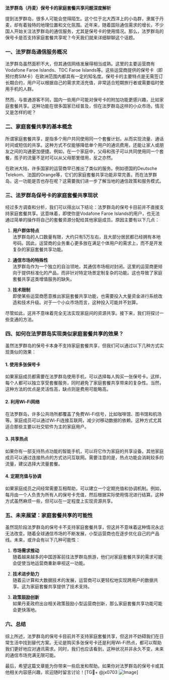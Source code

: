 **法罗群岛（丹麦）保号卡的家庭套餐共享问题深度解析**

提到法罗群岛，很多人可能会觉得陌生。这个位于北大西洋上的小岛群，隶属于丹麦，却有着独特的地理位置和文化氛围。近年来，随着国际通信需求的增长，不少国人开始关注法罗群岛的通信服务，尤其是保号卡的使用情况。那么，法罗群岛的保号卡是否支持家庭套餐共享呢？今天我们就来详细聊聊这个话题。

### 一、法罗群岛通信服务概况

法罗群岛虽然面积不大，但其通信网络发展得相当成熟。这里的主要运营商有Vodafone Faroe Islands、TDC Faroe Islands等。这些运营商提供的保号卡（即预付费SIM卡）在欧洲范围内都具有一定的知名度。保号卡的主要特点是无需签订长期合约，用户可以根据自己的需求灵活充值，非常适合短期旅行者或需要临时使用手机的人群。

然而，与普通游客不同，国内一些用户可能对保号卡的附加功能更感兴趣，比如家庭套餐共享。这种功能在很多国家已经普及，但在法罗群岛这样的小众市场，情况又是怎样的呢？

### 二、家庭套餐共享的基本概念

所谓家庭套餐共享，是指多个用户共同使用同一个套餐计划，从而实现流量、通话时间或短信的共享。这种方式不仅能够降低单个用户的通讯费用，还能让家人或朋友之间的沟通更加便捷。例如，在一个家庭中，父母和孩子可以共同使用同一个套餐，孩子的流量不足时可以从父母那里借用，反之亦然。

在欧洲大陆，许多国家的运营商早已推出了类似的服务。例如德国的Deutsche Telekom、法国的Orange等，它们的家庭套餐共享功能非常完善。而在法罗群岛，这一功能是否也存在呢？这需要我们进一步了解当地的通信政策和服务模式。

### 三、法罗群岛保号卡的家庭套餐共享现状

经过多方调查和分析，我们可以得出以下结论：法罗群岛的保号卡目前并不直接支持家庭套餐共享。这意味着，即使你是Vodafone Faroe Islands的用户，也无法通过简单的操作将自己的套餐资源分配给其他家庭成员。原因主要有以下几点：

1. **用户群体特点**  
   法罗群岛的人口数量有限，大约只有5万左右，且大部分居民都已经拥有本地号码。因此，运营商的业务重心更多放在满足个体用户的需求上，而不是开发复杂的家庭套餐共享功能。

2. **通信市场的特殊性**  
   法罗群岛作为一个独立的自治领地，其通信市场相对封闭。这里的运营商更倾向于提供标准化的产品，而非针对特定场景定制复杂的功能。这也导致了家庭套餐共享这类增值服务的缺失。

3. **技术限制**  
   即使某些运营商愿意推出家庭套餐共享功能，也需要投入大量资金进行系统改造和技术升级。对于一个小众市场而言，这种投入可能并不划算。

尽管如此，这并不意味着完全无法实现家庭间的资源共享。接下来，我们将探讨一些变通的方法。

### 四、如何在法罗群岛实现类似家庭套餐共享的效果？

虽然法罗群岛的保号卡本身不支持家庭套餐共享，但我们可以通过以下几种方式实现类似的效果：

#### 1. 使用多张保号卡
如果家庭成员都需要在法罗群岛使用手机，可以选择每人购买一张保号卡。这样，每个人都可以独立享受套餐服务，同时避免了家庭套餐共享带来的复杂性。当然，这种方法的优点是灵活性高，缺点则是费用可能略高。

#### 2. 利用Wi-Fi网络
在法罗群岛，许多公共场所都覆盖了免费Wi-Fi信号，比如咖啡馆、图书馆和机场等。家庭成员可以通过Wi-Fi连接互联网，减少对移动数据的依赖。这种方式尤其适合那些主要以社交软件为主的家庭用户。

#### 3. 共享热点
如果你有一部支持热点功能的智能手机，可以将它作为家庭的共享设备。其他家庭成员可以通过连接热点的方式访问互联网。需要注意的是，热点功能会消耗较多的流量，建议选择大流量套餐。

#### 4. 定期充值与协调
如果家庭成员之间经常需要互相帮助，可以建立一个定期充值和协调机制。例如，每月由一个人负责为所有人的保号卡充值，然后根据实际使用情况进行结算。这种方式虽然麻烦一些，但可以在一定程度上实现资源共享。

### 五、未来展望：家庭套餐共享的可能性

虽然现阶段法罗群岛的保号卡不支持家庭套餐共享，但这并不意味着这种情况永远无法改变。随着全球通信市场的不断发展，小型运营商也在逐步优化自己的产品线。未来，或许会有以下几种可能性：

1. **市场需求推动**  
   随着越来越多的中国游客前往法罗群岛旅游，他们对家庭套餐共享的需求可能会促使当地运营商重新审视这一功能。

2. **技术进步助力**  
   随着云计算和大数据技术的发展，运营商可以更轻松地实现跨用户的数据共享。这为家庭套餐共享提供了技术支持。

3. **政策鼓励创新**  
   如果丹麦政府出台相关政策鼓励小型运营商创新，那么家庭套餐共享功能可能会更快落地。

### 六、总结

综上所述，法罗群岛的保号卡目前并不支持家庭套餐共享，但这并不妨碍我们在日常生活中找到替代方案。无论是购买多张保号卡还是利用Wi-Fi热点，都可以帮助我们更好地应对通讯需求。同时，我们也应该看到，这种状况并非永久不变，未来的通信市场充满无限可能。

最后，希望这篇文章能为你带来一些启发和帮助。如果你对法罗群岛的保号卡或其他相关内容感兴趣，欢迎随时留言讨论！[TG💪+ @jx0703 ![Image](https://github.com/user-attachments/assets/dbca1d08-cadb-493c-b0ec-ad6f7a83f270)]